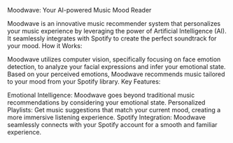 Moodwave:  Your AI-powered Music Mood Reader

Moodwave is an innovative music recommender system that personalizes your music experience by leveraging the power of Artificial Intelligence (AI).  It seamlessly integrates with Spotify to create the perfect soundtrack for your mood.
How it Works:

Moodwave utilizes computer vision, specifically focusing on face emotion detection, to analyze your facial expressions and infer your emotional state. Based on your perceived emotions, Moodwave recommends music tailored to your mood from your Spotify library.
Key Features:

Emotional Intelligence: Moodwave goes beyond traditional music recommendations by considering your emotional state.
Personalized Playlists: Get music suggestions that match your current mood, creating a more immersive listening experience.
Spotify Integration: Moodwave seamlessly connects with your Spotify account for a smooth and familiar experience.
